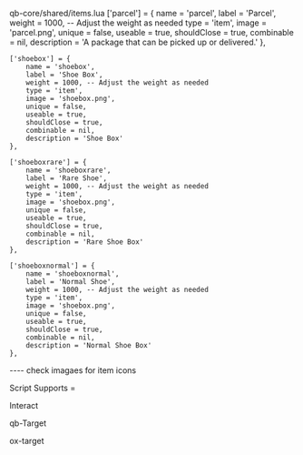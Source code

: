 qb-core/shared/items.lua
     ['parcel'] = {
        name = 'parcel',
        label = 'Parcel',
        weight = 1000, -- Adjust the weight as needed
        type = 'item',
        image = 'parcel.png',
        unique = false,
        useable = true,
        shouldClose = true,
        combinable = nil,
        description = 'A package that can be picked up or delivered.'
    },

    ['shoebox'] = {
        name = 'shoebox',
        label = 'Shoe Box',
        weight = 1000, -- Adjust the weight as needed
        type = 'item',
        image = 'shoebox.png',
        unique = false,
        useable = true,
        shouldClose = true,
        combinable = nil,
        description = 'Shoe Box'
    },

    ['shoeboxrare'] = {
        name = 'shoeboxrare',
        label = 'Rare Shoe',
        weight = 1000, -- Adjust the weight as needed
        type = 'item',
        image = 'shoebox.png',
        unique = false,
        useable = true,
        shouldClose = true,
        combinable = nil,
        description = 'Rare Shoe Box'
    },

    ['shoeboxnormal'] = {
        name = 'shoeboxnormal',
        label = 'Normal Shoe',
        weight = 1000, -- Adjust the weight as needed
        type = 'item',
        image = 'shoebox.png',
        unique = false,
        useable = true,
        shouldClose = true,
        combinable = nil,
        description = 'Normal Shoe Box'
    },

---- check imagaes for item icons

Script Supports =

Interact 

qb-Target

ox-target